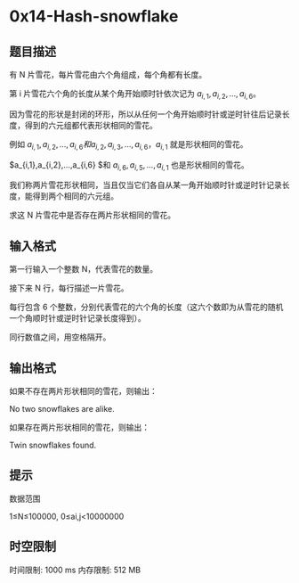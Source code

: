 # 0x14-Hash-snowflake

## 题目描述

有 N 片雪花，每片雪花由六个角组成，每个角都有长度。

第 i 片雪花六个角的长度从某个角开始顺时针依次记为 $a_{i,1},a_{i,2},…,a_{i,6}$。

因为雪花的形状是封闭的环形，所以从任何一个角开始顺时针或逆时针往后记录长度，得到的六元组都代表形状相同的雪花。

例如 $a_{i,1},a_{i,2},…,a_{i,6} 和a_{i,2},a_{i,3},…,a_{i,6}，a_{i,1}$ 就是形状相同的雪花。

$a_{i,1},a_{i,2},…,a_{i,6} $和 $a_{i,6},a_{i,5},…,a_{i,1}$ 也是形状相同的雪花。

我们称两片雪花形状相同，当且仅当它们各自从某一角开始顺时针或逆时针记录长度，能得到两个相同的六元组。

求这 N 片雪花中是否存在两片形状相同的雪花。

## 输入格式

第一行输入一个整数 N，代表雪花的数量。

接下来 N 行，每行描述一片雪花。

每行包含 6 个整数，分别代表雪花的六个角的长度（这六个数即为从雪花的随机一个角顺时针或逆时针记录长度得到）。

同行数值之间，用空格隔开。

## 输出格式

如果不存在两片形状相同的雪花，则输出：

No two snowflakes are alike.

如果存在两片形状相同的雪花，则输出：

Twin snowflakes found.

## 提示

数据范围

1≤N≤100000,
0≤ai,j<10000000

## 时空限制

时间限制: 1000 ms
内存限制: 512 MB
